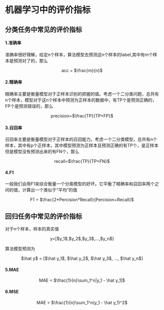 # 机器学习中的评价指标

## 分类任务中常见的评价指标

#### 1.准确率

准确率很好理解，给定n个样本，算法模型去预测这n个样本的label,其中有m个样本是预测对了的，那么
<center> acc = $\frac{m}{n}$ </center>
    
#### 2.精确率

精确率主要是衡量模型对于正样本识别的把握的值。考虑一个二分类问题，总共有n个样本，模型对于这n个样本中预测为正样本的数据中，有TP个是预测正确的，FP个是预测错误的，那么

<center> precision=$\frac{TP}{TP+FP}$ </center>

#### 3.召回率

召回率主要是衡量模型对于正样本的召回能力。考虑一个二分类模型，总共有n个样本，其中有p个正样本，其中模型预测为正样本且预测正确的有TP个，是正样本但是模型没有预测出来的有FN个，那么

<center> recall=$\frac{TP}{TP+FN}$ </center>

#### 4.F1

一般我们会用F1来综合衡量一个分类模型的好坏。它平衡了精确率和召回率两个之间的值，计算出一个类似于“平均”的值

<center> F1 = $\frac{2*Percision*Recall}{Percision+Recall}$ </center>

## 回归任务中常见的评价指标



对于n个样本，样本的真实值

<center> y=[$y_1$,$y_2$,$y_3$,...,$y_n$]</center>

算法模型预测为


<center> $\hat y$ = [$\hat y_1$, $\hat y_2$, $\hat y_3$, ..., $\hat y_n$] </center>

#### 5.MAE

<center> MAE = $\frac{1}{n}\sum_1^n|y_1 - \hat y_1|$</center>
    

#### 6.MSE
    
<center> MAE = $\frac{1}{n}\sum_1^n(y_1 - \hat y_1)^2$</center>

